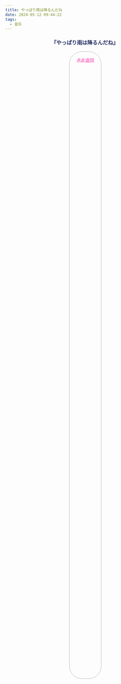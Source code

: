 ```yaml
---
title: やっぱり雨は降るんだね
date: 2024-05-12 09:44:22
tags: 
  - 音乐
---
```

<div id="albums">
    <div id="ツユ">
        <h3 style="text-align:center">
            <font color="#242D62">『やっぱり雨は降るんだね』</font>
        </h3>
        <div>
            <link rel="stylesheet" href="/js/APlayer.min.css">
            <div id="aplayer"></div>
            <script src="/js/APlayer.min.js"></script>
        </div>
        <script>
            const ap = new APlayer({
                container: document.getElementById('aplayer'),
                mini: false,
                autoplay: false,
                theme: '#242D62',
                loop: 'all',
                order: 'random',
                preload: 'auto',
                volume: 0.3,
                mutex: true,
                listFolded: false,
                listMaxHeight: 90,
                audio: [
                    {
                        name: 'やっぱり雨は降るんだね',
                        artist: 'ツユ',
                        url: 'https://github.com/Resalia/music2/raw/master/%E3%82%84%E3%81%A3%E3%81%B1%E3%82%8A%E9%9B%A8%E3%81%AF%E9%99%8D%E3%82%8B%E3%82%93%E3%81%A0%E3%81%AD/01.%20%E3%82%84%E3%81%A3%E3%81%B1%E3%82%8A%E9%9B%A8%E3%81%AF%E9%99%8D%E3%82%8B%E3%82%93%E3%81%A0%E3%81%AD.flac',
                        cover: '/images/やっぱり雨は降るんだね.jpg'
                    },
                    {
                        name: 'やっぱり雨は降るんだね Acoustic arrange ver.',
                        artist: 'ツユ',
                        url: 'https://github.com/Resalia/music2/raw/master/%E3%82%84%E3%81%A3%E3%81%B1%E3%82%8A%E9%9B%A8%E3%81%AF%E9%99%8D%E3%82%8B%E3%82%93%E3%81%A0%E3%81%AD/animate%20%E7%89%B9%E5%85%B8/01.%20%E3%82%84%E3%81%A3%E3%81%B1%E3%82%8A%E9%9B%A8%E3%81%AF%E9%99%8D%E3%82%8B%E3%82%93%E3%81%A0%E3%81%AD%20Acoustic%20arrange%20ver..flac',
                        cover: '/images/やっぱり雨は降るんだね.jpg'
                    },
                    {
                        name: '夏浅し',
                        artist: 'ツユ',
                        url: 'https://github.com/Resalia/music2/raw/master/%E3%82%84%E3%81%A3%E3%81%B1%E3%82%8A%E9%9B%A8%E3%81%AF%E9%99%8D%E3%82%8B%E3%82%93%E3%81%A0%E3%81%AD/02.%20%E5%A4%8F%E6%B5%85%E3%81%97.flac',
                        cover: '/images/やっぱり雨は降るんだね.jpg'
                    },
                    {
                        name: '風薫る空の下',
                        artist: 'ツユ',
                        url: 'https://github.com/Resalia/music2/raw/master/%E3%82%84%E3%81%A3%E3%81%B1%E3%82%8A%E9%9B%A8%E3%81%AF%E9%99%8D%E3%82%8B%E3%82%93%E3%81%A0%E3%81%AD/03.%20%E9%A2%A8%E8%96%AB%E3%82%8B%E7%A9%BA%E3%81%AE%E4%B8%8B.flac',
                        cover: '/images/やっぱり雨は降るんだね.jpg'
                    },
                    {
                        name: 'アサガオの散る頃に',
                        artist: 'ツユ',
                        url: 'https://github.com/Resalia/music2/raw/master/%E3%82%84%E3%81%A3%E3%81%B1%E3%82%8A%E9%9B%A8%E3%81%AF%E9%99%8D%E3%82%8B%E3%82%93%E3%81%A0%E3%81%AD/04.%20%E3%82%A2%E3%82%B5%E3%82%AC%E3%82%AA%E3%81%AE%E6%95%A3%E3%82%8B%E9%A0%83%E3%81%AB.flac',
                        cover: '/images/やっぱり雨は降るんだね.jpg'
                    },
                    {
                        name: 'ひとりぼっちと未来',
                        artist: 'ツユ',
                        url: 'https://github.com/Resalia/music2/raw/master/%E3%82%84%E3%81%A3%E3%81%B1%E3%82%8A%E9%9B%A8%E3%81%AF%E9%99%8D%E3%82%8B%E3%82%93%E3%81%A0%E3%81%AD/05.%20%E3%81%B2%E3%81%A8%E3%82%8A%E3%81%BC%E3%81%A3%E3%81%A1%E3%81%A8%E6%9C%AA%E6%9D%A5.flac',
                        cover: '/images/やっぱり雨は降るんだね.jpg'
                    },
                    {
                        name: 'あの世行きのバスに乗ってさらば。',
                        artist: 'ツユ',
                        url: 'https://github.com/Resalia/music2/raw/master/%E3%82%84%E3%81%A3%E3%81%B1%E3%82%8A%E9%9B%A8%E3%81%AF%E9%99%8D%E3%82%8B%E3%82%93%E3%81%A0%E3%81%AD/06.%20%E3%81%82%E3%81%AE%E4%B8%96%E8%A1%8C%E3%81%8D%E3%81%AE%E3%83%90%E3%82%B9%E3%81%AB%E4%B9%97%E3%81%A3%E3%81%A6%E3%81%95%E3%82%89%E3%81%B0%E3%80%82.flac',
                        cover: '/images/やっぱり雨は降るんだね.jpg'
                    },
                    {
                        name: '太陽になれるかな',
                        artist: 'ツユ',
                        url: 'https://github.com/Resalia/music2/raw/master/%E3%82%84%E3%81%A3%E3%81%B1%E3%82%8A%E9%9B%A8%E3%81%AF%E9%99%8D%E3%82%8B%E3%82%93%E3%81%A0%E3%81%AD/07.%20%E5%A4%AA%E9%99%BD%E3%81%AB%E3%81%AA%E3%82%8C%E3%82%8B%E3%81%8B%E3%81%AA.flac',
                        cover: '/images/やっぱり雨は降るんだね.jpg'
                    },
                    {
                        name: '羨望',
                        artist: 'ツユ',
                        url: 'https://github.com/Resalia/music2/raw/master/%E3%82%84%E3%81%A3%E3%81%B1%E3%82%8A%E9%9B%A8%E3%81%AF%E9%99%8D%E3%82%8B%E3%82%93%E3%81%A0%E3%81%AD/08.%20%E7%BE%A8%E6%9C%9B.flac',
                        cover: '/images/やっぱり雨は降るんだね.jpg'
                    },
                    {
                        name: 'くらべられっ子',
                        artist: 'ツユ',
                        url: 'https://github.com/Resalia/music2/raw/master/%E3%82%84%E3%81%A3%E3%81%B1%E3%82%8A%E9%9B%A8%E3%81%AF%E9%99%8D%E3%82%8B%E3%82%93%E3%81%A0%E3%81%AD/09.%20%E3%81%8F%E3%82%89%E3%81%B9%E3%82%89%E3%82%8C%E3%81%A3%E5%AD%90.flac',
                        cover: '/images/やっぱり雨は降るんだね.jpg'
                    },
                    {
                        name: 'くらべられっ子 Acoustic arrange ver.',
                        artist: 'ツユ',
                        url: 'https://github.com/Resalia/music2/raw/master/%E3%82%84%E3%81%A3%E3%81%B1%E3%82%8A%E9%9B%A8%E3%81%AF%E9%99%8D%E3%82%8B%E3%82%93%E3%81%A0%E3%81%AD/animate%20%E7%89%B9%E5%85%B8/02.%20%E3%81%8F%E3%82%89%E3%81%B9%E3%82%89%E3%82%8C%E3%81%A3%E5%AD%90%20Acoustic%20arrange%20ver..flac',
                        cover: '/images/やっぱり雨は降るんだね.jpg'
                    },
                    {
                        name: 'ロックな君とはお別れだ',
                        artist: 'ツユ',
                        url: 'https://github.com/Resalia/music2/raw/master/%E3%82%84%E3%81%A3%E3%81%B1%E3%82%8A%E9%9B%A8%E3%81%AF%E9%99%8D%E3%82%8B%E3%82%93%E3%81%A0%E3%81%AD/10.%20%E3%83%AD%E3%83%83%E3%82%AF%E3%81%AA%E5%90%9B%E3%81%A8%E3%81%AF%E3%81%8A%E5%88%A5%E3%82%8C%E3%81%A0.flac',
                        cover: '/images/やっぱり雨は降るんだね.jpg'
                    },
                    {
                        name: 'ナミカレ',
                        artist: 'ツユ',
                        url: 'https://github.com/Resalia/music2/raw/master/%E3%82%84%E3%81%A3%E3%81%B1%E3%82%8A%E9%9B%A8%E3%81%AF%E9%99%8D%E3%82%8B%E3%82%93%E3%81%A0%E3%81%AD/11.%20%E3%83%8A%E3%83%9F%E3%82%AB%E3%83%AC.flac',
                        cover: '/images/やっぱり雨は降るんだね.jpg'
                    }
                ]
            });
        </script>
    </div>
</div>

<div id="back-bottom">
    <a href="/posts/resalia的音乐藏馆/">
    <div class="link">
      <div class="content">
        点此返回
      </div>
    </div>
    </a>
</div>

<style>
  #back-bottom {
    text-align:center;
    .link {
      display: inline-block;
      padding: 8px 14px 8px 14px;
      border: 0.5px solid rgba(0,0,0,0.3);
      border-radius: 40px;
      margin-right: -4px;
      margin-bottom: 5px;
    }
    .content {
      float: right;
      display: flex;
      margin: 8px 8px 8px 8px;
      height: 50%;
      background: linear-gradient(#f52fa9,#3191d6);
      -webkit-background-clip: text;
      color: transparent;
    }
    .link:hover {
      box-shadow: 0 0 10px 1px rgba(0,0,0,0.2);
    }
  }
</style>